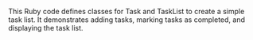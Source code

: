This Ruby code defines classes for Task and TaskList to create a simple task list. It demonstrates adding tasks, marking tasks as completed, and displaying the task list.


